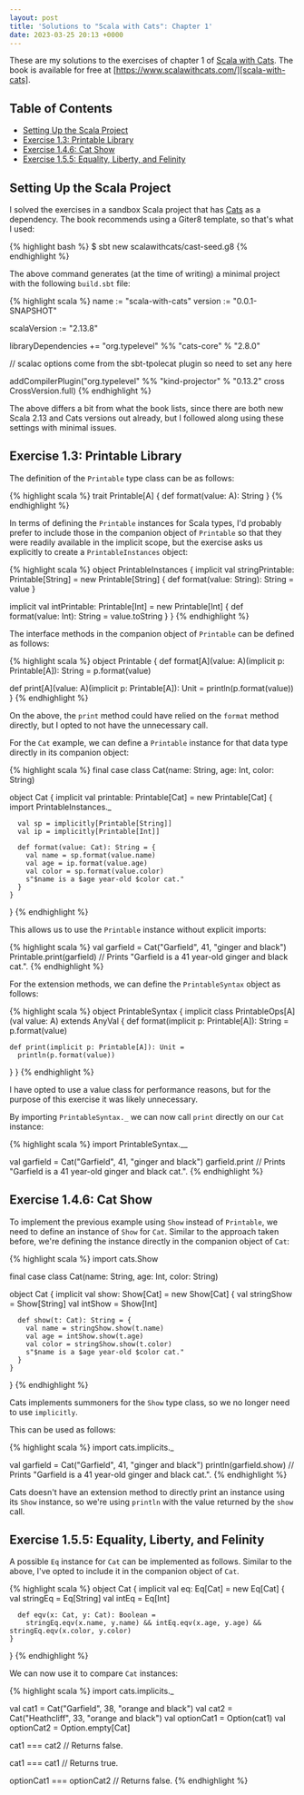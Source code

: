 ```yaml
---
layout: post
title: 'Solutions to "Scala with Cats": Chapter 1'
date: 2023-03-25 20:13 +0000
---
```


These are my solutions to the exercises of chapter 1 of [Scala with
Cats][scala-with-cats]. The book is available for free at
[https://www.scalawithcats.com/][scala-with-cats].

[scala-with-cats]: https://www.scalawithcats.com/

## Table of Contents

- [Setting Up the Scala Project](#setting-up-the-scala-project)
- [Exercise 1.3: Printable Library](#exercise-13-printable-library)
- [Exercise 1.4.6: Cat Show](#exercise-146-cat-show)
- [Exercise 1.5.5: Equality, Liberty, and Felinity](#exercise-155-equality-liberty-and-felinity)

## Setting Up the Scala Project

I solved the exercises in a sandbox Scala project that has [Cats][cats] as a
dependency. The book recommends using a Giter8 template, so that's what I used:

{% highlight bash %}
$ sbt new scalawithcats/cast-seed.g8
{% endhighlight %}

The above command generates (at the time of writing) a minimal project with the
following `build.sbt` file:

{% highlight scala %}
name := "scala-with-cats"
version := "0.0.1-SNAPSHOT"

scalaVersion := "2.13.8"

libraryDependencies += "org.typelevel" %% "cats-core" % "2.8.0"

// scalac options come from the sbt-tpolecat plugin so need to set any here

addCompilerPlugin("org.typelevel" %% "kind-projector" % "0.13.2" cross CrossVersion.full)
{% endhighlight %}

The above differs a bit from what the book lists, since there are both new Scala
2.13 and Cats versions out already, but I followed along using these settings
with minimal issues.

[cats]: https://github.com/typelevel/cats

## Exercise 1.3: Printable Library

The definition of the `Printable` type class can be as follows:

{% highlight scala %}
trait Printable[A] {
  def format(value: A): String
}
{% endhighlight %}

In terms of defining the `Printable` instances for Scala types, I'd probably
prefer to include those in the companion object of `Printable` so that they were
readily available in the implicit scope, but the exercise asks us explicitly to
create a `PrintableInstances` object:

{% highlight scala %}
object PrintableInstances {
  implicit val stringPrintable: Printable[String] =
    new Printable[String] {
      def format(value: String): String = value
    }

  implicit val intPrintable: Printable[Int] =
    new Printable[Int] {
      def format(value: Int): String = value.toString
    }
}
{% endhighlight %}

The interface methods in the companion object of `Printable` can be defined as
follows:

{% highlight scala %}
object Printable {
  def format[A](value: A)(implicit p: Printable[A]): String =
    p.format(value)

  def print[A](value: A)(implicit p: Printable[A]): Unit =
    println(p.format(value))
}
{% endhighlight %}

On the above, the `print` method could have relied on the `format` method
directly, but I opted to not have the unnecessary call.

For the `Cat` example, we can define a `Printable` instance for that data type
directly in its companion object:

{% highlight scala %}
final case class Cat(name: String, age: Int, color: String)

object Cat {
  implicit val printable: Printable[Cat] =
    new Printable[Cat] {
      import PrintableInstances._

      val sp = implicitly[Printable[String]]
      val ip = implicitly[Printable[Int]]

      def format(value: Cat): String = {
        val name = sp.format(value.name)
        val age = ip.format(value.age)
        val color = sp.format(value.color)
        s"$name is a $age year-old $color cat."
      }
    }
}
{% endhighlight %}

This allows us to use the `Printable` instance without explicit imports:

{% highlight scala %}
val garfield = Cat("Garfield", 41, "ginger and black")
Printable.print(garfield)
// Prints "Garfield is a 41 year-old ginger and black cat.".
{% endhighlight %}

For the extension methods, we can define the `PrintableSyntax` object as
follows:

{% highlight scala %}
object PrintableSyntax {
  implicit class PrintableOps[A](val value: A) extends AnyVal {
    def format(implicit p: Printable[A]): String =
      p.format(value)

    def print(implicit p: Printable[A]): Unit =
      println(p.format(value))
  }
}
{% endhighlight %}

I have opted to use a value class for performance reasons, but for the purpose
of this exercise it was likely unnecessary.

By importing `PrintableSyntax._` we can now call `print` directly on our `Cat`
instance:

{% highlight scala %}
import PrintableSyntax.__

val garfield = Cat("Garfield", 41, "ginger and black")
garfield.print
// Prints "Garfield is a 41 year-old ginger and black cat.".
{% endhighlight %}

## Exercise 1.4.6: Cat Show

To implement the previous example using `Show` instead of `Printable`, we need
to define an instance of `Show` for `Cat`. Similar to the approach taken before,
we're defining the instance directly in the companion object of `Cat`:

{% highlight scala %}
import cats.Show

final case class Cat(name: String, age: Int, color: String)

object Cat {
  implicit val show: Show[Cat] =
    new Show[Cat] {
      val stringShow = Show[String]
      val intShow = Show[Int]

      def show(t: Cat): String = {
        val name = stringShow.show(t.name)
        val age = intShow.show(t.age)
        val color = stringShow.show(t.color)
        s"$name is a $age year-old $color cat."
      }
    }
}
{% endhighlight %}

Cats implements summoners for the `Show` type class, so we no longer need to use
`implicitly`.

This can be used as follows:

{% highlight scala %}
import cats.implicits._

val garfield = Cat("Garfield", 41, "ginger and black")
println(garfield.show)
// Prints "Garfield is a 41 year-old ginger and black cat.".
{% endhighlight %}

Cats doesn't have an extension method to directly print an instance using its
`Show` instance, so we're using `println` with the value returned by the `show`
call.

## Exercise 1.5.5: Equality, Liberty, and Felinity

A possible `Eq` instance for `Cat` can be implemented as follows. Similar to the
above, I've opted to include it in the companion object of `Cat`.

{% highlight scala %}
object Cat {
  implicit val eq: Eq[Cat] =
    new Eq[Cat] {
      val stringEq = Eq[String]
      val intEq = Eq[Int]

      def eqv(x: Cat, y: Cat): Boolean =
        stringEq.eqv(x.name, y.name) && intEq.eqv(x.age, y.age) && stringEq.eqv(x.color, y.color)
    }
}
{% endhighlight %}

We can now use it to compare `Cat` instances:

{% highlight scala %}
import cats.implicits._

val cat1 = Cat("Garfield", 38, "orange and black")
val cat2 = Cat("Heathcliff", 33, "orange and black")
val optionCat1 = Option(cat1)
val optionCat2 = Option.empty[Cat]

cat1 === cat2
// Returns false.

cat1 === cat1
// Returns true.

optionCat1 === optionCat2
// Returns false.
{% endhighlight %}
